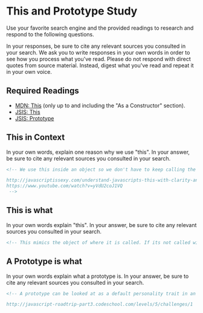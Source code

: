# This and Prototype Study

Use your favorite search engine and the provided readings to research and
respond to the following questions.

In your responses, be sure to cite any relevant sources you consulted in your
search. We ask you to write responses in your own words in order to see how you
process what you've read. Please do not respond with direct quotes from source
material. Instead, digest what you've read and repeat it in your own voice.

## Required Readings

-   [MDN: This](https://developer.mozilla.org/en-US/docs/Web/JavaScript/Reference/Operators/this)
(only up to and including the "As a Constructor" section).
-   [JSIS: This](http://javascriptissexy.com/understand-javascripts-this-with-clarity-and-master-it/)
-   [JSIS: Prototype](http://javascriptissexy.com/javascript-prototype-in-plain-detailed-language/)

## This in Context

In your own words, explain one reason why we use "this". In your answer, be
sure to cite any relevant sources you consulted in your search.

```md
<!-- We use this inside an object so we don't have to keep calling the object's name.

http://javascriptissexy.com/understand-javascripts-this-with-clarity-and-master-it/
https://www.youtube.com/watch?v=yVdU2coJ1VQ
 -->
```

## This is what

In your own words explain "this".  In your answer, be
sure to cite any relevant sources you consulted in your search.

```md
<!-- This mimics the object of where it is called. If its not called within an object then it mirrors the global window within a browser. If it is inside an object then it mirrors the object. If its used in a function then allows for adding placeholders for an objects attribute.-->
```

## A Prototype is what

In your own words explain what a prototype is.  In your answer, be
sure to cite any relevant sources you consulted in your search.

```md
<!-- A prototype can be looked at as a default personality trait in an object that is inheriting it.  A prototype shares inherited attributes for objects to use.

http://javascript-roadtrip-part3.codeschool.com/levels/5/challenges/1     -->
```
